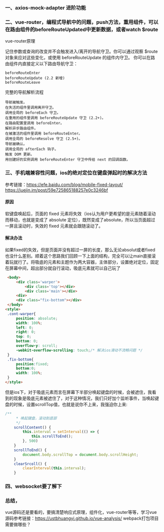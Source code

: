 ### 一、axios-mock-adapter 进阶功能
### 二、vue-router，编程式导航中的问题，push方法，重用组件，可以在路由组件的beforeRouteUpdated中更新数据，或者watch $route
  vue-router原理
  
  记住参数或查询的改变并不会触发进入/离开的导航守卫。你可以通过观察 $route 对象来应对这些变化，或使用 beforeRouteUpdate 的组件内守卫。
  你可以在路由组件内直接定义以下路由导航守卫：
  
    beforeRouteEnter
    beforeRouteUpdate (2.2 新增)
    beforeRouteLeave
    
   完整的导航解析流程
   
    导航被触发。
    在失活的组件里调用离开守卫。
    调用全局的 beforeEach 守卫。
    在重用的组件里调用 beforeRouteUpdate 守卫 (2.2+)。
    在路由配置里调用 beforeEnter。
    解析异步路由组件。
    在被激活的组件里调用 beforeRouteEnter。
    调用全局的 beforeResolve 守卫 (2.5+)。
    导航被确认。
    调用全局的 afterEach 钩子。
    触发 DOM 更新。
    用创建好的实例调用 beforeRouteEnter 守卫中传给 next 的回调函数。
### 三、手机端兼容性问题，ios的绝对定位在键盘弹起时的解决方法
参考链接：https://efe.baidu.com/blog/mobile-fixed-layout/  https://juejin.im/post/59e725865188257e0c3246bf

#### 原因
   软键盘唤起后，页面的 fixed 元素将失效（ios认为用户更希望的是元素随着滚动而移动，也就是变成了 absolute 定位），既然变成了absolute，所以当页面超过一屏且滚动时，失效的 fixed 元素就会跟随滚动了。
#### 解决办法
  如果fixed的失效，但是页面并没有超过一屏的长度，那么无论absolut或者fixed也没什么差别。顺着这个思路我们回顾一下上面的结构，完全可以让main直接滚着玩就行了。将吸底的元素和主题作为两大容器，主体部分，设置绝对定位，固定在屏幕中间，超出部分就自行滚动，吸底元素就可以自己玩了

```html
 <body>
     <div class='warper'>
         <div class='top'></div>
         <div class='main'></div>
     <div>
     <div class="fix-bottom"></div>
 </body>
<style>
 .cont-warper{
     position: absolute;
     width: 100%;
     left: 0;
     right: 0;
     top: 0;
     bottom: 0;
     overflow-y: scroll;
     -webkit-overflow-scrolling: touch;/* 解决ios滑动不流畅问题 */
 }
 .fix-bottom{
     position:fixed;
     bottom:0;
     width: 100%;
 }
</style>
```
但是ios下，对于吸底元素而言在屏幕下半部分唤起键盘的时候，会被遮住，我看到的现象是吸底元素被遮住了，对于这种情况，我们只好加个监听事件，当唤起键盘的时候，设置scrollTop值，也就是说你不上来，我强迫你上来:
```js
/**
     * 唤起键盘，滚动到底部
     */
    scrollContent() {
        this.interval = setInterval(() => {
            this.scrollToEnd();
        }, 500)
    }
    scrollToEnd() {
        document.body.scrollTop = document.body.scrollHeight;
    }
    clearSrcoll() {
        clearInterval(this.interval);
    }
```

### 四、websocket要了解下

### 总结，
  vue源码还是要看的，要搞清楚响应式原理，组件化，vue-router等等，学习vue源码参考链接：https://ustbhuangyi.github.io/vue-analysis/
  webpack打包项目需要做哪些？

